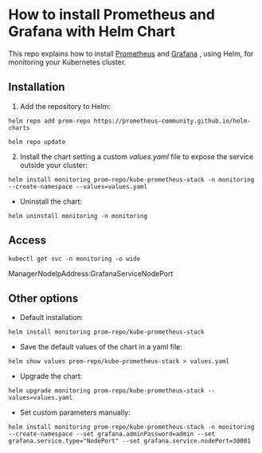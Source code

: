 # How to install Prometheus and Grafana with Helm Chart
This repo explains how to install [Prometheus](https://prometheus.io/) and [Grafana](https://grafana.com/grafana/dashboards/10856-k8-cluster/) , using Helm, for monitoring your Kubernetes cluster.

## Installation
1. Add the repository to Helm:
```
helm repo add prom-repo https://prometheus-community.github.io/helm-charts
```
```
helm repo update
```
2. Install the chart setting a custom *values.yaml* file to expose the service outside your cluster:
```
helm install monitoring prom-repo/kube-prometheus-stack -n monitoring --create-namespace --values=values.yaml
```
- Uninstall the chart:
```
helm uninstall monitoring -n monitoring
```


## Access
```
kubectl get svc -n monitoring -o wide
```
ManagerNodeIpAddress:GrafanaServiceNodePort


## Other options
- Default installation:
```
helm install monitoring prom-repo/kube-prometheus-stack
```
- Save the default values of the chart in a yaml file:
```
helm show values prom-repo/kube-prometheus-stack > values.yaml
```
- Upgrade the chart:
```
helm upgrade monitoring prom-repo/kube-prometheus-stack --values=values.yaml
```
- Set custom parameters manually:
```
helm install monitoring prom-repo/kube-prometheus-stack -n monitoring --create-namespace --set grafana.adminPassword=admin --set grafana.service.type="NodePort" --set grafana.service.nodePort=30001
```
